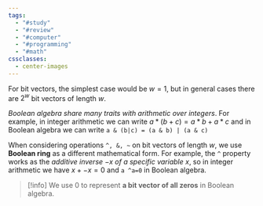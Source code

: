 ```yaml
---
tags:
  - "#study"
  - "#review"
  - "#computer"
  - "#programming"
  - "#math"
cssclasses:
  - center-images
---
```

For bit vectors, the simplest case would be $w=1$, but in general cases there are $2^w$ bit vectors of length $w$.

*Boolean algebra share many traits with arithmetic over integers*. For example, in integer arithmetic we can write $a * (b + c) = a*b + a*c$ and in Boolean algebra we can write `a & (b|c) = (a & b) | (a & c)` 

When considering operations `^, &, ~` on bit vectors of length $w$, we use **Boolean ring** as a different mathematical form. For example, the `^` property works as the *additive inverse $-x$ of a specific variable $x$*, so in integer arithmetic we have $x + -x = 0$ and `a ^a=0` in Boolean algebra.


> [!info] 
> We use 0 to represent **a bit vector of all zeros** in Boolean algebra.



